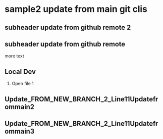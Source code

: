 # sample2 update from main git clis

## subheader update from github remote 2
## subheader update from github remote 

more text

## Local Dev

1. Open file 1


## Update_FROM_NEW_BRANCH_2_Line11Updatefrommain2
## Update_FROM_NEW_BRANCH_2_Line11Updatefrommain3
